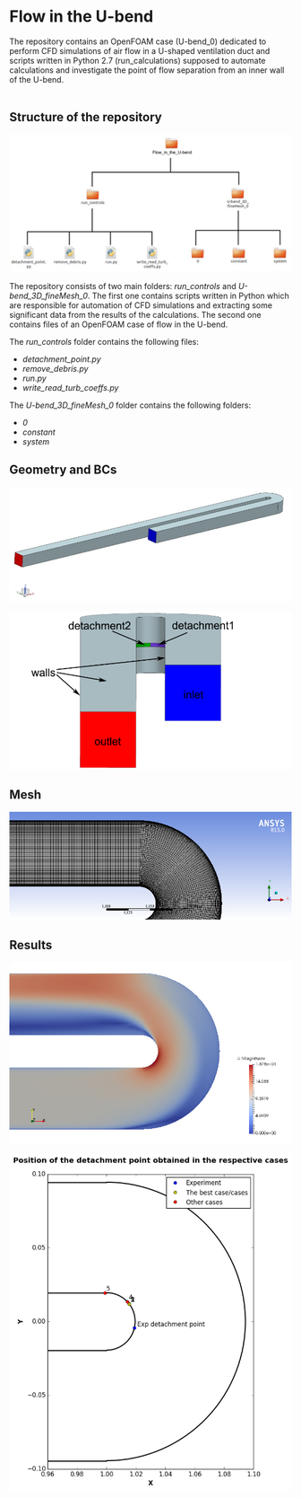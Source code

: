# Flow in the U-bend
The repository contains an OpenFOAM case (U-bend_0) dedicated to perform CFD simulations of air flow in a U-shaped ventilation duct and scripts written in Python 2.7 (run_calculations) supposed to automate calculations and investigate the point of flow separation from an inner wall of the U-bend.
<br><br>

## Structure of the repository
![Figure 1](https://github.com/MyProjectsMK/Flow_in_the_U-bend/blob/master/README_pictures/case_structure.jpg)

The repository consists of two main folders: *run_controls* and *U-bend_3D_fineMesh_0*. The first one contains scripts written in Python which are responsible for automation of CFD simulations and extracting some significant data from the results of the calculations. The second one contains files of an OpenFOAM case of flow in the U-bend.

The *run_controls* folder contains the following files:
* *detachment_point.py*
* *remove_debris.py*
* *run.py*
* *write_read_turb_coeffs.py*

The *U-bend_3D_fineMesh_0* folder contains the following folders:
* *0*
* *constant*
* *system*

## Geometry and BCs
![Figure 2](https://github.com/MyProjectsMK/Flow_in_the_U-bend/blob/master/README_pictures/3D_model.jpg)

![Figure 3](https://github.com/MyProjectsMK/Flow_in_the_U-bend/blob/master/README_pictures/3D_model_BCs.jpg)

## Mesh
![Figure 4](https://github.com/MyProjectsMK/Flow_in_the_U-bend/blob/master/README_pictures/mesh.png)

## Results
![Figure 5](https://github.com/MyProjectsMK/Flow_in_the_U-bend/blob/master/README_pictures/results_velocity.png)

![Figure 6](https://github.com/MyProjectsMK/Flow_in_the_U-bend/blob/master/README_pictures/detachment_point_position.png)
